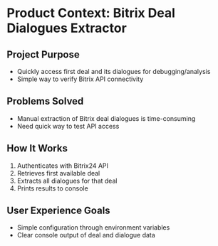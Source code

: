 # Product Context: Bitrix Deal Dialogues Extractor

## Project Purpose
- Quickly access first deal and its dialogues for debugging/analysis
- Simple way to verify Bitrix API connectivity

## Problems Solved
- Manual extraction of Bitrix deal dialogues is time-consuming
- Need quick way to test API access

## How It Works
1. Authenticates with Bitrix24 API
2. Retrieves first available deal
3. Extracts all dialogues for that deal
4. Prints results to console

## User Experience Goals
- Simple configuration through environment variables
- Clear console output of deal and dialogue data
